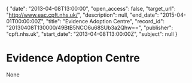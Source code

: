 {
  "date": "2013-04-08T13:00:00", 
  "open_access": false, 
  "target_url": "http://www.eac.cpft.nhs.uk/", 
  "description": null, 
  "end_date": "2015-04-01T00:00:00Z", 
  "title": "Evidence Adoption Centre", 
  "record_id": "20130408T130000/49BtB5NCO6u68SUb3a2Qhw==", 
  "publisher": "cpft.nhs.uk", 
  "start_date": "2013-04-08T13:00:00Z", 
  "subject": null
}

# Evidence Adoption Centre

None
